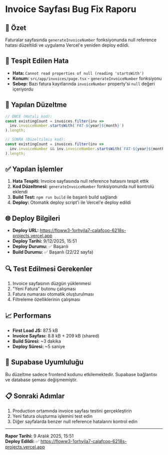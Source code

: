 # Invoice Sayfası Bug Fix Raporu

## 📝 Özet
Faturalar sayfasında `generateInvoiceNumber` fonksiyonunda null reference hatası düzeltildi ve uygulama Vercel'e yeniden deploy edildi.

## 🐛 Tespit Edilen Hata
- **Hata:** `Cannot read properties of null (reading 'startsWith')`
- **Konum:** `src/app/invoices/page.tsx` - `generateInvoiceNumber` fonksiyonu
- **Sebep:** Bazı fatura kayıtlarında `invoiceNumber` property'si `null` değeri içeriyordu

## 🔧 Yapılan Düzeltme
```typescript
// ÖNCE (Hatalı kod):
const existingCount = invoices.filter(inv => 
  inv.invoiceNumber.startsWith(`FAT-${year}${month}`)
).length;

// SONRA (Düzeltilmiş kod):
const existingCount = invoices.filter(inv => 
  inv.invoiceNumber && inv.invoiceNumber.startsWith(`FAT-${year}${month}`)
).length;
```

## ✅ Yapılan İşlemler
1. **Hata Tespiti:** Invoice sayfasında null reference hatasını tespit ettik
2. **Kod Düzeltmesi:** `generateInvoiceNumber` fonksiyonunda null kontrolü eklendi
3. **Build Test:** `npm run build` ile başarılı build sağlandı
4. **Deploy:** Otomatik deploy script'i ile Vercel'e deploy edildi

## 🌐 Deploy Bilgileri
- **Deploy URL:** https://floww3-1orhyila7-calafcoo-6218s-projects.vercel.app
- **Deploy Tarihi:** 9/12/2025, 15:51
- **Deploy Durumu:** ✅ Başarılı
- **Build Durumu:** ✅ Başarılı (22/22 sayfa)

## 🔍 Test Edilmesi Gerekenler
1. Invoice sayfasının düzgün yüklenmesi
2. "Yeni Fatura" butonu çalışması
3. Fatura numarası otomatik oluşturulması
4. Filtreleme özelliklerinin çalışması

## 📈 Performans
- **First Load JS:** 87.5 kB
- **Invoice Sayfası:** 8.8 kB + 209 kB (shared)
- **Build Süresi:** ~3 dakika
- **Deploy Süresi:** ~5 saniye

## 🔄 Supabase Uyumluluğu
Bu düzeltme sadece frontend kodunu etkilemektedir. Supabase bağlantısı ve database şeması değişmemiştir.

## 📋 Sonraki Adımlar
1. Production ortamında invoice sayfası testini gerçekleştirin
2. Yeni fatura oluşturma işlemini test edin
3. Diğer sayfalarda benzer null reference hatalarını kontrol edin

---
**Rapor Tarihi:** 9 Aralık 2025, 15:51  
**Deploy Edildi:** ✅ https://floww3-1orhyila7-calafcoo-6218s-projects.vercel.app
